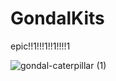 # GondalKits

epic!!1!!!1!!1!!!!1

![gondal-caterpillar (1)](https://github.com/Dududini1/GondalKits/assets/143443695/c2d6fcf2-a840-4b61-974f-25c7859a11dc)
